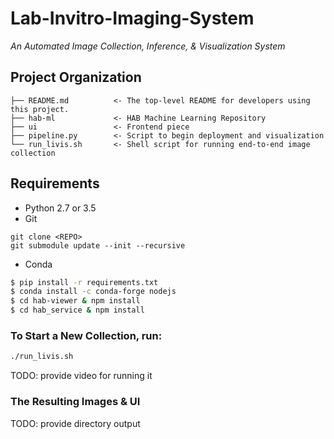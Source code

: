 Lab-Invitro-Imaging-System
==============================

_An Automated Image Collection, Inference, & Visualization System_

Project Organization
------------

    ├── README.md          <- The top-level README for developers using this project.
    ├── hab-ml             <- HAB Machine Learning Repository
    ├── ui                 <- Frontend piece
    ├── pipeline.py        <- Script to begin deployment and visualization
    └── run_livis.sh       <- Shell script for running end-to-end image collection
    
Requirements
-----------
 - Python 2.7 or 3.5
 - Git
```
git clone <REPO>
git submodule update --init --recursive
```
 - Conda
 ``` bash
$ pip install -r requirements.txt
$ conda install -c conda-forge nodejs
$ cd hab-viewer & npm install
$ cd hab_service & npm install

```

### To Start a New Collection, run:
```bash
./run_livis.sh
```
TODO: provide video for running it


### The Resulting Images & UI
TODO: provide directory output
